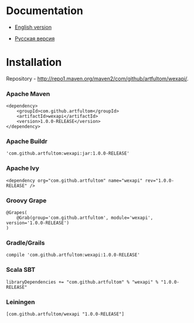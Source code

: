 # Documentation

* [English version](https://github.com/artfultom/wex-api-lib/wiki/Documentation)

* [Русская версия](https://github.com/artfultom/wex-api-lib/wiki/%D0%94%D0%BE%D0%BA%D1%83%D0%BC%D0%B5%D0%BD%D1%82%D0%B0%D1%86%D0%B8%D1%8F)

# Installation

Repository - http://repo1.maven.org/maven2/com/github/artfultom/wexapi/.

### Apache Maven
```
<dependency>
    <groupId>com.github.artfultom</groupId>
    <artifactId>wexapi</artifactId>
    <version>1.0.0-RELEASE</version>
</dependency>
```
### Apache Buildr
```
'com.github.artfultom:wexapi:jar:1.0.0-RELEASE'
```
### Apache Ivy
```
<dependency org="com.github.artfultom" name="wexapi" rev="1.0.0-RELEASE" />
```
### Groovy Grape
```
@Grapes( 
    @Grab(group='com.github.artfultom', module='wexapi', version='1.0.0-RELEASE') 
)
```
### Gradle/Grails
```
compile 'com.github.artfultom:wexapi:1.0.0-RELEASE'
```
### Scala SBT
```
libraryDependencies += "com.github.artfultom" % "wexapi" % "1.0.0-RELEASE"
```
### Leiningen
```
[com.github.artfultom/wexapi "1.0.0-RELEASE"]
```
